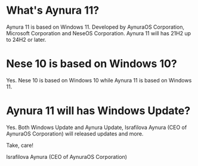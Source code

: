 # What's Aynura 11?
Aynura 11 is based on Windows 11. Developed by AynuraOS Corporation, Microsoft Corporation and NeseOS Corporation. Aynura 11 will has 21H2 up to 24H2 or later.

# Nese 10 is based on Windows 10?
Yes. Nese 10 is based on Windows 10 while Aynura 11 is based on Windows 11. 

# Aynura 11 will has Windows Update?
Yes. Both Windows Update and Aynura Update, Israfilova Aynura (CEO of AynuraOS Corporation) will released updates and more. 

Take, care!

Israfilova Aynura (CEO of AynuraOS Corporation)
